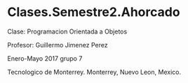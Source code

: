 # Clases.Semestre2.Ahorcado
Clase: Programacion Orientada a Objetos

Profesor: Guillermo Jimenez Perez

Enero-Mayo 2017 grupo 7

Tecnologico de Monterrey. Monterrey, Nuevo Leon, Mexico.

